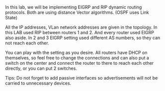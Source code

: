 In this lab, we will be implementing EIGRP and RIP dynamic routing protocols. Both are using distance Vector algorithms. (OSPF uses Link State) 

All the IP addresses, VLan network addresses are given in the topology.
In this LAB used RIP between routers 1 and 2. And every router used EIGRP also aside. In 2 and 3 EIGRP setting used different AS numbers, so they can not reach each other.

You can play with the setting as you desire. All routers have DHCP on themselves, so feel free to change the connections and can also put a switch on the center and connect the router to there to reach each other directly, or you can put 2 switches.

Tips:
Do not forget to add passive interfaces so advertisements will not be carried to unnecessary devices.